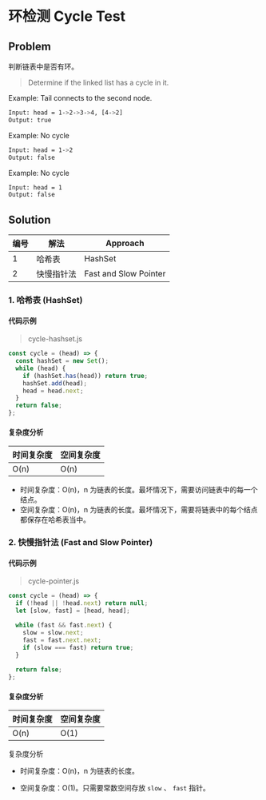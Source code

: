 # 环检测 Cycle Test

## Problem

判断链表中是否有环。

> Determine if the linked list has a cycle in it.

Example: Tail connects to the second node.

``` bash
Input: head = 1->2->3->4, [4->2]
Output: true
```

Example: No cycle

``` bash
Input: head = 1->2
Output: false
```

Example: No cycle

``` bash
Input: head = 1
Output: false
```

## Solution

| 编号 | 解法       | Approach              |
| ---- | ---------- | --------------------- |
| 1    | 哈希表     | HashSet               |
| 2    | 快慢指针法 | Fast and Slow Pointer |

### 1. 哈希表 (HashSet)

#### 代码示例

> cycle-hashset.js

``` javascript
const cycle = (head) => {
  const hashSet = new Set();
  while (head) {
    if (hashSet.has(head)) return true;
    hashSet.add(head);
    head = head.next;
  }
  return false;
};
```

#### 复杂度分析

| 时间复杂度 | 空间复杂度 |
| ---------- | ---------- |
| O(n)       | O(n)       |

- 时间复杂度：O(n)，n 为链表的长度。最坏情况下，需要访问链表中的每一个结点。
- 空间复杂度：O(n)，n 为链表的长度。最坏情况下，需要将链表中的每个结点都保存在哈希表当中。

### 2. 快慢指针法 (Fast and Slow Pointer)

#### 代码示例

> cycle-pointer.js

``` javascript
const cycle = (head) => {
  if (!head || !head.next) return null;
  let [slow, fast] = [head, head];

  while (fast && fast.next) {
    slow = slow.next;
    fast = fast.next.next;
    if (slow === fast) return true;
  }
  
  return false;
};
```

#### 复杂度分析

| 时间复杂度 | 空间复杂度 |
| ---------- | ---------- |
| O(n)       | O(1)       |

复杂度分析

- 时间复杂度：O(n)，n 为链表的长度。

- 空间复杂度：O(1)。只需要常数空间存放 `slow` 、 `fast` 指针。

